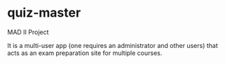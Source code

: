 # quiz-master
MAD II Project


It is a multi-user app (one requires an administrator and other users) that acts as an exam preparation site for multiple courses.

